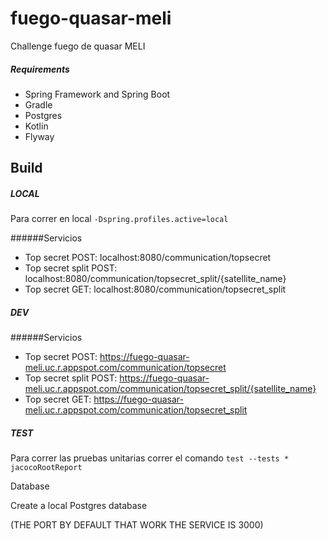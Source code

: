 # fuego-quasar-meli
Challenge fuego de quasar MELI

##### Requirements
- Spring Framework and Spring Boot
- Gradle
- Postgres
- Kotlin
- Flyway

## Build

##### LOCAL
Para correr en local 
```-Dspring.profiles.active=local```

######Servicios

- Top secret POST: localhost:8080/communication/topsecret
- Top secret split POST: localhost:8080/communication/topsecret_split/{satellite_name}
- Top secret GET: localhost:8080/communication/topsecret_split

##### DEV

######Servicios

- Top secret POST: https://fuego-quasar-meli.uc.r.appspot.com/communication/topsecret
- Top secret split POST: https://fuego-quasar-meli.uc.r.appspot.com/communication/topsecret_split/{satellite_name}
- Top secret GET: https://fuego-quasar-meli.uc.r.appspot.com/communication/topsecret_split

##### TEST
Para correr las pruebas unitarias correr el comando
```test --tests * jacocoRootReport```

Database

Create a local Postgres database

(THE PORT BY DEFAULT THAT WORK THE SERVICE IS 3000)